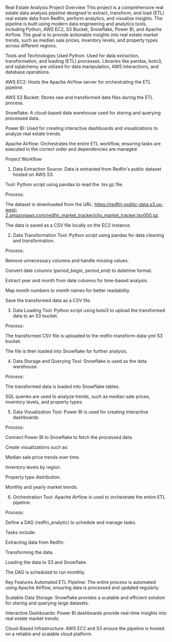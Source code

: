 Real Estate Analysis Project
Overview
This project is a comprehensive real estate data analysis pipeline designed to extract, transform, and load (ETL) real estate data from Redfin, perform analytics, and visualize insights. The pipeline is built using modern data engineering and analytics tools, including Python, AWS EC2, S3 Bucket, Snowflake, Power BI, and Apache Airflow. The goal is to provide actionable insights into real estate market trends, such as median sale prices, inventory levels, and property types across different regions.

Tools and Technologies Used
Python: Used for data extraction, transformation, and loading (ETL) processes. Libraries like pandas, boto3, and sqlalchemy are utilized for data manipulation, AWS interactions, and database operations.

AWS EC2: Hosts the Apache Airflow server for orchestrating the ETL pipeline.

AWS S3 Bucket: Stores raw and transformed data files during the ETL process.

Snowflake: A cloud-based data warehouse used for storing and querying processed data.

Power BI: Used for creating interactive dashboards and visualizations to analyze real estate trends.

Apache Airflow: Orchestrates the entire ETL workflow, ensuring tasks are executed in the correct order and dependencies are managed.

Project Workflow
1. Data Extraction
Source: Data is extracted from Redfin's public dataset hosted on AWS S3.

Tool: Python script using pandas to read the .tsv.gz file.

Process:

The dataset is downloaded from the URL:
https://redfin-public-data.s3.us-west-2.amazonaws.com/redfin_market_tracker/city_market_tracker.tsv000.gz.

The data is saved as a CSV file locally on the EC2 instance.

2. Data Transformation
Tool: Python script using pandas for data cleaning and transformation.

Process:

Remove unnecessary columns and handle missing values.

Convert date columns (period_begin, period_end) to datetime format.

Extract year and month from date columns for time-based analysis.

Map month numbers to month names for better readability.

Save the transformed data as a CSV file.

3. Data Loading
Tool: Python script using boto3 to upload the transformed data to an S3 bucket.

Process:

The transformed CSV file is uploaded to the redfin-transform-data-yml S3 bucket.

The file is then loaded into Snowflake for further analysis.

4. Data Storage and Querying
Tool: Snowflake is used as the data warehouse.

Process:

The transformed data is loaded into Snowflake tables.

SQL queries are used to analyze trends, such as median sale prices, inventory levels, and property types.

5. Data Visualization
Tool: Power BI is used for creating interactive dashboards.

Process:

Connect Power BI to Snowflake to fetch the processed data.

Create visualizations such as:

Median sale price trends over time.

Inventory levels by region.

Property type distribution.

Monthly and yearly market trends.

6. Orchestration
Tool: Apache Airflow is used to orchestrate the entire ETL pipeline.

Process:

Define a DAG (redfin_analytic) to schedule and manage tasks.

Tasks include:

Extracting data from Redfin.

Transforming the data.

Loading the data to S3 and Snowflake.

The DAG is scheduled to run monthly.

Key Features
Automated ETL Pipeline: The entire process is automated using Apache Airflow, ensuring data is processed and updated regularly.

Scalable Data Storage: Snowflake provides a scalable and efficient solution for storing and querying large datasets.

Interactive Dashboards: Power BI dashboards provide real-time insights into real estate market trends.

Cloud-Based Infrastructure: AWS EC2 and S3 ensure the pipeline is hosted on a reliable and scalable cloud platform.
